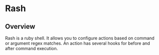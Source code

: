 Rash
=====

Overview
--------

Rash is a ruby shell. It allows you to configure actions based on
command or argument regex matches. An action has several hooks for
before and after command execution. 

